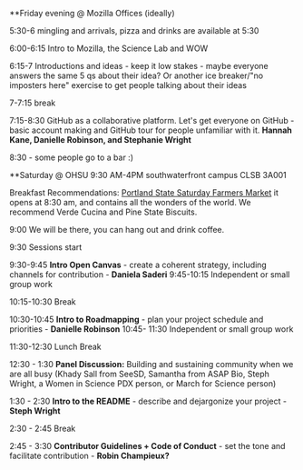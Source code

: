 **Friday evening @ Mozilla Offices (ideally)

5:30-6 mingling and arrivals, pizza and drinks are available at 5:30

6:00-6:15 Intro to Mozilla, the Science Lab and WOW

6:15-7 Introductions and ideas - keep it low stakes - maybe everyone answers the same 5 qs about their idea? Or another ice breaker/"no imposters here" exercise to get people talking about their ideas

7-7:15 break

7:15-8:30 GitHub as a collaborative platform. Let's get everyone on GitHub - basic account making and GitHub tour for people unfamiliar with it. **Hannah Kane, Danielle Robinson, and Stephanie Wright**

8:30 - some people go to a bar :)


**Saturday @ OHSU 9:30 AM-4PM southwaterfront campus CLSB 3A001 

Breakfast Recommendations: [Portland State Saturday Farmers Market](http://www.portlandfarmersmarket.org/our-markets/psu/) it opens at 8:30 am, and contains all the wonders of the world. We recommend Verde Cucina and Pine State Biscuits.

9:00 We will be there, you can hang out and drink coffee. 

9:30 Sessions start

9:30-9:45 **Intro Open Canvas** - create a coherent strategy, including channels for contribution - **Daniela Saderi**
9:45-10:15 Independent or small group work  

10:15-10:30 Break 

10:30-10:45 **Intro to Roadmapping** - plan your project schedule and priorities - **Danielle Robinson**
10:45- 11:30 Independent or small group work

11:30-12:30 Lunch Break

12:30 - 1:30 **Panel Discussion:**
Building and sustaining community when we are all busy (Khady Sall from SeeSD, Samantha from ASAP Bio, Steph Wright, a Women in Science PDX person, or March for Science person)
   
1:30 - 2:30 **Intro to the README** - describe and dejargonize your project - **Steph Wright**
 
2:30 - 2:45 Break

2:45 - 3:30 **Contributor Guidelines + Code of Conduct** - set the tone and facilitate contribution - **Robin Champieux?**
   

   
   

